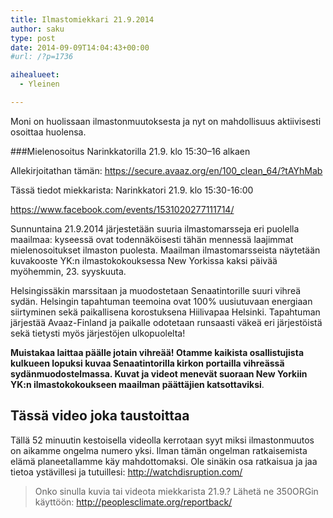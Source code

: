 ```yaml
---
title: Ilmastomiekkari 21.9.2014
author: saku
type: post
date: 2014-09-09T14:04:43+00:00
#url: /?p=1736

aihealueet:
  - Yleinen

---
```

Moni on huolissaan ilmastonmuutoksesta ja nyt on mahdollisuus aktiivisesti osoittaa huolensa.

###Mielenosoitus Narinkkatorilla 21.9. klo 15:30–16 alkaen

Allekirjoitathan tämän: <a href="https://secure.avaaz.org/en/100_clean_64/?tAYhMab" target="_blank" rel="nofollow">https://secure.avaaz.org/en/100_clean_64/?tAYhMab</a>

Tässä tiedot miekkarista: Narinkkatori 21.9. klo 15:30-16:00

<a href="https://www.facebook.com/events/1531020277111714/" target="_blank" rel="nofollow">https://www.facebook.com/events/1531020277111714/</a>

Sunnuntaina 21.9.2014 järjestetään suuria ilmastomarsseja eri puolella maailmaa: kyseessä ovat todennäköisesti tähän mennessä laajimmat mielenosoitukset ilmaston puolesta. Maailman ilmastomarsseista näytetään kuvakooste YK:n ilmastokokouksessa New Yorkissa kaksi päivää myöhemmin, 23. syyskuuta.

Helsingissäkin marssitaan ja muodostetaan Senaatintorille suuri vihreä sydän. Helsingin tapahtuman teemoina ovat 100% uusiutuvaan energiaan siirtyminen sekä paikallisena korostuksena Hiilivapaa Helsinki. Tapahtuman järjestää Avaaz-Finland ja paikalle odotetaan runsaasti väkeä eri järjestöistä sekä tietysti myös järjestöjen ulkopuolelta!

**Muistakaa laittaa päälle jotain vihreää! Otamme kaikista osallistujista kulkueen lopuksi kuvaa Senaatintorilla kirkon portailla vihreässä sydänmuodostelmassa. Kuvat ja videot menevät suoraan New Yorkiin YK:n ilmastokokoukseen maailman päättäjien katsottaviksi**.

## Tässä video joka taustoittaa

Tällä 52 minuutin kestoisella videolla kerrotaan syyt miksi ilmastonmuutos on aikamme ongelma numero yksi. Ilman tämän ongelman ratkaisemista elämä planeetallamme käy mahdottomaksi. Ole sinäkin osa ratkaisua ja jaa tietoa ystävillesi ja tutuillesi: <a href="http://watchdisruption.com/" target="_blank" rel="nofollow">http://watchdisruption.com/</a>

> Onko sinulla kuvia tai videota miekkarista 21.9.? Lähetä ne 350ORGin käyttöön: <a href="http://peoplesclimate.org/reportback/" target="_blank" rel="nofollow">http://peoplesclimate.org/reportback/</a>

